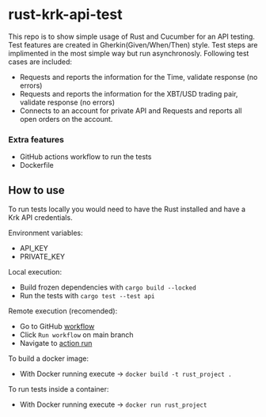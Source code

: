 # rust-krk-api-test

This repo is to show simple usage of Rust and Cucumber for an API testing.
Test features are created in Gherkin(Given/When/Then) style. Test steps are implimented in the most simple way but run asynchronosly.
Following test cases are included:
- Requests and reports the information for the Time, validate response (no errors)
- Requests and reports the information for the XBT/USD trading pair, validate response (no errors)
- Connects to an account for private API and Requests and reports all open orders on the account.

### Extra features

- GitHub actions workflow to run the tests
- Dockerfile

## How to use 
To run tests locally you would need to have the Rust installed and have a Krk API credentials.

Environment variables: 
- API_KEY
- PRIVATE_KEY

Local execution:
- Build frozen dependencies with `cargo build --locked`
- Run the tests with `cargo test --test api`

Remote execution (recomended):
- Go to GitHub [workflow](https://github.com/yury-dubinin/rust-krk-api-test/actions/workflows/rust.yml)
- Click `Run workflow` on main branch
- Navigate to [action run](https://github.com/yury-dubinin/rust-krk-api-test/actions/runs/9700028916)

To build a docker image:
- With Docker running execute -> `docker build -t rust_project .`

To run tests inside a container:
- With Docker running execute -> `docker run rust_project`
